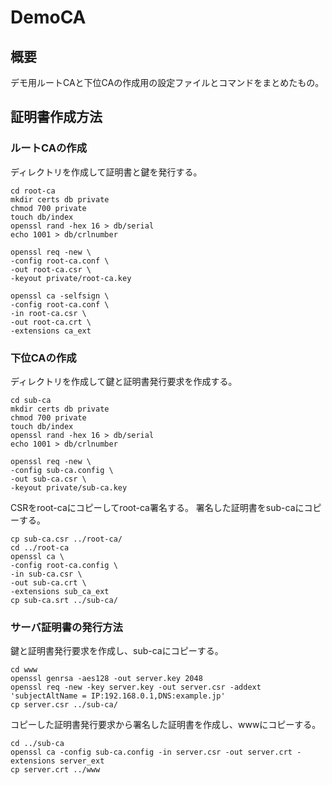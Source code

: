 # DemoCA

## 概要

デモ用ルートCAと下位CAの作成用の設定ファイルとコマンドをまとめたもの。

## 証明書作成方法

### ルートCAの作成
ディレクトリを作成して証明書と鍵を発行する。
```
cd root-ca
mkdir certs db private
chmod 700 private
touch db/index
openssl rand -hex 16 > db/serial
echo 1001 > db/crlnumber

openssl req -new \
-config root-ca.conf \
-out root-ca.csr \
-keyout private/root-ca.key

openssl ca -selfsign \
-config root-ca.conf \
-in root-ca.csr \
-out root-ca.crt \
-extensions ca_ext
```
### 下位CAの作成

ディレクトリを作成して鍵と証明書発行要求を作成する。

```
cd sub-ca
mkdir certs db private
chmod 700 private
touch db/index
openssl rand -hex 16 > db/serial
echo 1001 > db/crlnumber

openssl req -new \
-config sub-ca.config \
-out sub-ca.csr \
-keyout private/sub-ca.key

```

CSRをroot-caにコピーしてroot-ca署名する。
署名した証明書をsub-caにコピーする。

```
cp sub-ca.csr ../root-ca/
cd ../root-ca
openssl ca \
-config root-ca.config \
-in sub-ca.csr \
-out sub-ca.crt \
-extensions sub_ca_ext
cp sub-ca.srt ../sub-ca/
```

### サーバ証明書の発行方法
鍵と証明書発行要求を作成し、sub-caにコピーする。
```
cd www
openssl genrsa -aes128 -out server.key 2048
openssl req -new -key server.key -out server.csr -addext 'subjectAltName = IP:192.168.0.1,DNS:example.jp'
cp server.csr ../sub-ca/
```

コピーした証明書発行要求から署名した証明書を作成し、wwwにコピーする。
```
cd ../sub-ca
openssl ca -config sub-ca.config -in server.csr -out server.crt -extensions server_ext
cp server.crt ../www
```